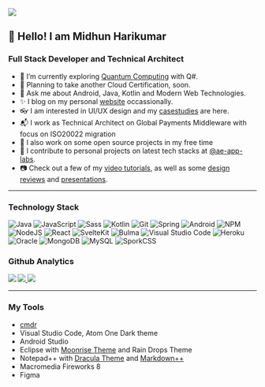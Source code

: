 <img src="https://komarev.com/ghpvc/?username=midhunhk" />

## 👋 Hello! I am Midhun Harikumar 
### Full Stack Developer and Technical Architect

- 🔭 I’m currently exploring [Quantum Computing](https://github.com/midhunhk/quantum-computing) with Q#.
- 🌱 Planning to take another Cloud Certification, soon.
- 💬 Ask me about Android, Java, Kotlin and Modern Web Technologies.
- ✨ I blog on my personal [website](https://www.midhunhk.com/blog/) occassionally.
- 👓 I am interested in UI/UX design and my [casestudies](https://ae-app-labs.github.io/case-studies) are here.
- 📬 I work as Technical Architect on Global Payments Middleware with focus on ISO20022 migration
- 🔧 I also work on some open source projects in my free time 
- 🤖 I contribute to personal projects on latest tech stacks at [@ae-app-labs](https://github.com/ae-app-labs).
- 📷 Check out a few of my [video tutorials](https://ae-app-labs.github.io/tutorials), as well as some [design reviews](https://www.youtube.com/channel/UCCYOqc-QhZCbWtjpHZ5ROXw) and [presentations](https://www.youtube.com/channel/UCCYOqc-QhZCbWtjpHZ5ROXw).

<hr>

### Technology Stack

![Java](https://img.shields.io/badge/Java-5382a1?style=for-the-badge&logo=java&logoColor=black)
![JavaScript](https://img.shields.io/badge/javascript-f0db4f.svg?style=for-the-badge&logo=javascript&logoColor=black)
![Sass](https://img.shields.io/badge/sass-cf649a.svg?style=for-the-badge&logo=sass&logoColor=black)
![Kotlin](https://img.shields.io/badge/kotlin-0c64f6.svg?style=for-the-badge&logo=kotlin&logoColor=white)
![Git](https://img.shields.io/badge/Git-%23FA0F00.svg?style=for-the-badge&logo=git&logoColor=white)
![Spring](https://img.shields.io/badge/Spring-00e18b?style=for-the-badge&spring&logoColor=white)
![Android](https://img.shields.io/badge/Android-017CEE?style=for-the-badge&logo=android&logoColor=white)
![NPM](https://img.shields.io/badge/NPM-%23000000.svg?style=for-the-badge&logo=npm&logoColor=white)
![NodeJS](https://img.shields.io/badge/node.js-6DA55F?style=for-the-badge&logo=node.js&logoColor=white)
![React](https://img.shields.io/badge/react-%2320232a.svg?style=for-the-badge&logo=react&logoColor=%2361DAFB)
![SvelteKit](https://img.shields.io/badge/sveltekit-%23316192.svg?style=for-the-badge&logo=svelte&logoColor=white)
![Bulma](https://img.shields.io/badge/bulma-00d1b2.svg?style=for-the-badge&logo=bulma&logoColor=white)
![Visual Studio Code](https://img.shields.io/badge/Visual%20Studio%20Code-0078d7.svg?style=for-the-badge&logo=visual-studio-code&logoColor=white)
![Heroku](https://img.shields.io/badge/heroku-%23430098.svg?style=for-the-badge&logo=heroku&logoColor=white)
![Oracle](https://img.shields.io/badge/Orcale-%23ff3366.svg?style=for-the-badge&logo=oracle&logoColor=white)
![MongoDB](https://img.shields.io/badge/MongoDB-%234ea94b.svg?style=for-the-badge&logo=mongodb&logoColor=white)
![MySQL](https://img.shields.io/badge/mysql-%2300f.svg?style=for-the-badge&logo=mysql&logoColor=white)
![SporkCSS](https://img.shields.io/badge/spork-css-0c64f6.svg?style=for-the-badge&logo=css3&logoColor=white)

### Github Analytics
<a href="https://github.com/midhunhk">
  <img align="left" src="https://github-readme-stats.vercel.app/api/top-langs/?username=midhunhk&theme=dark&hide=css,Stylus&mode=compact&langs_count=8&layout=donut-vertical" />
  <img  src="https://github-readme-stats.vercel.app/api?username=midhunhk&show_icons=true&theme=dark" />
  <img  src="https://github-readme-streak-stats.herokuapp.com/?user=midhunhk&theme=dark" />
</a>

<hr>

### My Tools 
 - [cmdr](https://cmder.net)
 - Visual Studio Code, Atom One Dark theme
 - Android Studio
 - Eclipse with [Moonrise Theme](https://github.com/guari/eclipse-ui-theme) and Rain Drops Theme
 - Notepad++ with [Dracula Theme](https://draculatheme.com/notepad-plus-plus/) and [Markdown++](https://github.com/Edditoria/markdown-plus-plus)
 - Macromedia Fireworks 8
 - Figma


  
<!--
**midhunhk/midhunhk** is a ✨ _special_ ✨ repository because its `README.md` (this file) appears on your GitHub profile.

Here are some ideas to get you started:

- 🔭 I’m currently working on ...
- 🌱 I’m currently learning ...
- 👯 I’m looking to collaborate on ...
- 🤔 I’m looking for help with ...
- 💬 Ask me about ...
- 📫 How to reach me: ...
- 😄 Pronouns: ...
- ⚡ Fun fact: ...

-->
